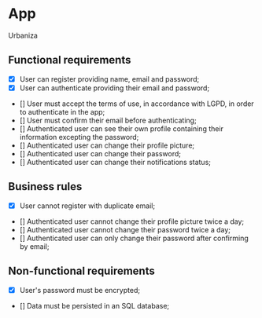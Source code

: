 # App

Urbaniza

## Functional requirements

- [x] User can register providing name, email and password;
- [x] User can authenticate providing their email and password;
- [] User must accept the terms of use, in accordance with LGPD, in order to authenticate in the app;
- [] User must confirm their email before authenticating;
- [] Authenticated user can see their own profile containing their information excepting the password;
- [] Authenticated user can change their profile picture;
- [] Authenticated user can change their password;
- [] Authenticated user can change their notifications status;

## Business rules

- [x] User cannot register with duplicate email;
- [] Authenticated user cannot change their profile picture twice a day;
- [] Authenticated user cannot change their password twice a day;
- [] Authenticated user can only change their password after confirming by email;

## Non-functional requirements

- [x] User's password must be encrypted;
- [] Data must be persisted in an SQL database;